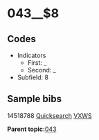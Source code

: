 # 043\_\_$8

## Codes

-   Indicators
    -   First: \_
    -   Second: \_
-   Subfield: 8

## Sample bibs

14518788 [Quicksearch](https://search.library.yale.edu/catalog/14518788) [VXWS](http://prodorbis.library.yale.edu:7014/vxws/GetHoldingsService?bibId=14518788)

**Parent topic:**[043](../../tags/043/043.md)

